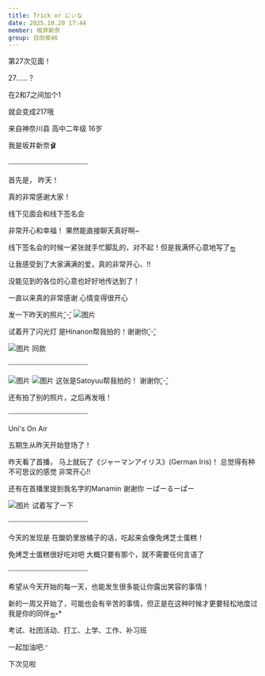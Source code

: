 ```yaml
---
title: Trick or にぃな
date: 2025.10.20 17:44
member: 坂井新奈
group: 日向坂46
---
```


第27次见面！

27……？

在2和7之间加个1

就会变成217哦


来自神奈川县 高中二年级 16岁

我是坂井新奈🩰



┈┈┈┈┈┈┈┈┈┈┈┈┈┈┈┈┈┈┈

首先是，
昨天！

真的非常感谢大家！

线下见面会和线下签名会

非常开心和幸福！
果然能直接聊天真好啊~

线下签名会的时候一紧张就手忙脚乱的，对不起！但是我满怀心意地写了‪ஐ‬

让我感受到了大家满满的爱，真的非常开心、!!



没能见到的各位的心意也好好地传达到了！

一直以来真的非常感谢
心情变得很开心



发一下昨天的照片˘͈ᵕ˘͈
![图片](https://cdn.hinatazaka46.com/files/14/diary/official/member/moblog/202510/mobYXlLKV.jpg)


试着开了闪光灯
是Hinanon帮我拍的！谢谢你˘͈ᵕ˘͈


![图片](https://cdn.hinatazaka46.com/files/14/diary/official/member/moblog/202510/mobbCgBzj.jpg)
同款


┈┈┈┈┈┈┈┈┈┈┈┈┈┈┈┈┈┈┈


![图片](https://cdn.hinatazaka46.com/files/14/diary/official/member/moblog/202510/mobhzg9FD.jpg)
![图片](https://cdn.hinatazaka46.com/files/14/diary/official/member/moblog/202510/mobvf9dry.jpg)
这张是Satoyuu帮我拍的！
谢谢你˘͈ᵕ˘͈



还有拍了别的照片，之后再发哦！

┈┈┈┈┈┈┈┈┈┈┈┈┈┈┈┈┈┈┈




Uni's On Air

五期生从昨天开始登场了！


昨天看了首播，
马上就玩了《ジャーマンアイリス》(German Iris)！
总觉得有种不可思议的感觉
非常开心!!

还有在首播里提到我名字的Manamin
谢谢你 ーぱーるーぱー


![图片](https://cdn.hinatazaka46.com/files/14/diary/official/member/moblog/202510/mob3EtZ0r.jpg)
试着写了一下

┈┈┈┈┈┈┈┈┈┈┈┈┈┈┈┈┈┈┈

今天的发现是
在酸奶里放橘子的话，吃起来会像免烤芝士蛋糕！


免烤芝士蛋糕很好吃对吧
大概只要有那个，就不需要任何言语了





┈┈┈┈┈┈┈┈┈┈┈┈┈┈┈┈┈┈┈

希望从今天开始的每一天，也能发生很多能让你露出笑容的事情！

新的一周又开始了，可能也会有辛苦的事情，但正是在这种时候才更要轻松地度过
我是你的同伴‪ஐ‬⋆*

考试、社团活动、打工、上学、工作、补习班

一起加油吧.ᐟ‪


下次见啦